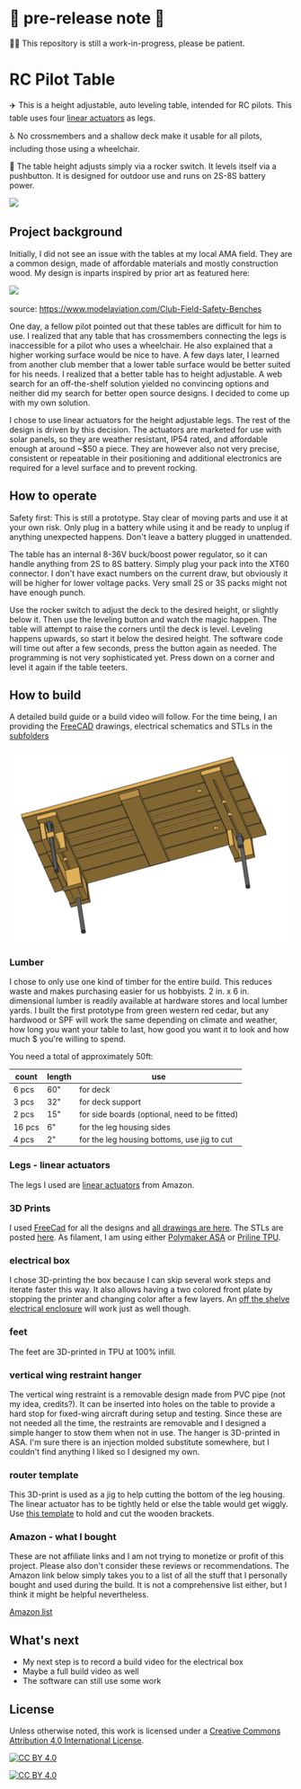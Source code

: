 # 🚧 pre-release note 🚧
👷‍♂️ This repository is still a work-in-progress, please be patient.

# RC Pilot Table
:airplane: This is a height adjustable, auto leveling table, intended for RC pilots. This table uses four [linear actuators](https://www.amazon.com/dp/B00NM8H67C/?coliid=I13O6CUFJ1UPBA&colid=PGYE4HTR4F8&psc=1&ref_=list_c_wl_lv_ov_lig_dp_it) as legs.

:wheelchair: No crossmembers and a shallow deck make it usable for all pilots, including those using a wheelchair. 

:wrench: The table height adjusts simply via a rocker switch. It levels itself via a pushbutton. It is designed for outdoor use and runs on 2S-8S battery power.

![](/drawings%20and%20images/IMG_9872.png)

## Project background

Initially, I did not see an issue with the tables at my local AMA field. They are a common design, made of affordable materials and mostly construction wood. My design is inparts inspired by prior art as featured here:

![](https://modelaviation.s3.us-east-2.amazonaws.com/08bench01-600.jpg?VersionId=744QaEbHNXa4dHiNFX8TMIt47bCXdaZG)

source: https://www.modelaviation.com/Club-Field-Safety-Benches

One day, a fellow pilot pointed out that these tables are difficult for him to use. I realized that any table that has crossmembers connecting the legs is inaccessible for a pilot who uses a wheelchair. He also explained that a higher working surface would be nice to have. A few days later, I learned from another club member that a lower table surface would be better suited for his needs. I realized that a better table has to height adjustable.
A web search for an off-the-shelf solution yielded no convincing options and neither did my search for better open source designs. I decided to come up with my own solution.

I chose to use linear actuators for the height adjustable legs. The rest of the design is driven by this decision. The actuators are marketed for use with solar panels, so they are weather resistant, IP54 rated, and affordable enough at around ~$50 a piece. They are however also not very precise, consistent or repeatable in their positioning and additional electronics are required for a level surface and to prevent rocking.

## How to operate
Safety first: This is still a prototype. Stay clear of moving parts and use it at your own risk. Only plug in a battery while using it and be ready to unplug if anything unexpected happens. Don't leave a battery plugged in unattended.

The table has an internal 8-36V buck/boost power regulator, so it can handle anything from 2S to 8S battery. Simply plug your pack into the XT60 connector. I don't have exact numbers on the current draw, but obviously it will be higher for lower voltage packs. Very small 2S or 3S packs might not have enough punch.

Use the rocker switch to adjust the deck to the desired height, or slightly below it. Then use the leveling button and watch the magic happen. The table will attempt to raise the corners until the deck is level. Leveling happens upwards, so start it below the desired height. The software code will time out after a few seconds, press the button again as needed. The programming is not very sophisticated yet. Press down on a corner and level it again if the table teeters.   

## How to build
A detailed build guide or a build video will follow. For the time being, I an providing the [FreeCAD](https://www.freecad.org/) drawings, electrical schematics and STLs in the [subfolders](/drawings%20and%20images)

![](/drawings%20and%20images/table%20assembly%20view.png)

### Lumber
I chose to only use one kind of timber for the entire build. This reduces waste and makes purchasing easier for us hobbyists. 2 in. x 6 in. dimensional lumber is readily available at hardware stores and local lumber yards. I built the first prototype from green western red cedar, but any hardwood or SPF will work the same depending on climate and weather, how long you want your table to last, how good you want it to look and how much $ you're willing to spend.

You need a total of approximately 50ft:

| count | length | use
| --- | --- | ----
| 6 pcs | 60" | for deck
| 3 pcs | 32" | for deck support
| 2 pcs | 15" | for side boards (optional, need to be fitted)
| 16 pcs| 6" | for the leg housing sides
| 4 pcs | 2"  | for the leg housing bottoms, use jig to cut

### Legs - linear actuators
The legs I used are [linear actuators](https://www.amazon.com/dp/B00NM8H67C/?coliid=I13O6CUFJ1UPBA&colid=PGYE4HTR4F8&psc=1&ref_=list_c_wl_lv_ov_lig_dp_it) from Amazon.
### 3D Prints
I used [FreeCad](https://www.freecad.org/) for all the designs and [all drawings are here](/drawings%20and%20images). The STLs are posted [here](/3D%20print%20STLs). As filament, I am using either [Polymaker ASA](https://www.amazon.com/dp/B09DKQK318/?coliid=I2VLWN38FZA86A&colid=PGYE4HTR4F8&psc=1&ref_=list_c_wl_lv_ov_lig_dp_it) or [Priline TPU](https://www.amazon.com/dp/B0BJ5XRDFB/?coliid=I2SHOWQPSHQ9XM&colid=PGYE4HTR4F8&psc=1&ref_=list_c_wl_lv_ov_lig_dp_it). 
### electrical box
I chose 3D-printing the box because I can skip several work steps and iterate faster this way. It also allows having a two colored front plate by stopping the printer and changing color after a few layers. An [off the shelve electrical enclosure](https://www.amazon.com/dp/B08N1DD5WJ/?coliid=I3T08VJ4IFBYYQ&colid=PGYE4HTR4F8&psc=1&ref_=list_c_wl_lv_ov_lig_dp_it) will work just as well though.
### feet
The feet are 3D-printed in TPU at 100% infill.
### vertical wing restraint hanger
The vertical wing restraint is a removable design made from PVC pipe (not my idea, credits?). It can be inserted into holes on the table to provide a hard stop for fixed-wing aircraft during setup and testing. Since these are not needed all the time, the restraints are removable and I designed a simple hanger to stow them when not in use.
The hanger is 3D-printed in ASA. I'm sure there is an injection molded substitute somewhere, but I couldn't find anything I liked so I designed my own.

### router template
This 3D-print is used as a jig to help cutting the bottom of the leg housing. The linear actuator has to be tightly held or else the table would get wiggly. Use [this template](/3D%20print%20STLs/Router%20template.stl) to hold and cut the wooden brackets.

### Amazon - what I bought
These are not affiliate links and I am not trying to monetize or profit of this project. Please also don't consider these reviews or recommendations. The Amazon link below simply takes you to a list of all the stuff that I personally bought and used during the build. It is not a comprehensive list either, but I think it might be helpful nevertheless.  

[Amazon list](https://www.amazon.com/hz/wishlist/ls/PGYE4HTR4F8?ref_=wl_share)

## What's next
- My next step is to record a build video for the electrical box
- Maybe a full build video as well
- The software can still use some work

## License
Unless otherwise noted, this work is licensed under a
[Creative Commons Attribution 4.0 International License][cc-by].

[![CC BY 4.0][cc-by-image]][cc-by]

[cc-by]: http://creativecommons.org/licenses/by/4.0/
[cc-by-image]: https://i.creativecommons.org/l/by/4.0/88x31.png
[cc-by-shield]: https://img.shields.io/badge/License-CC%20BY%204.0-lightgrey.svg


[![CC BY 4.0][cc-by-image]][cc-by]

[cc-by]: http://creativecommons.org/licenses/by/4.0/
[cc-by-image]: https://i.creativecommons.org/l/by/4.0/88x31.png
[cc-by-shield]: https://img.shields.io/badge/License-CC%20BY%204.0-lightgrey.svg
